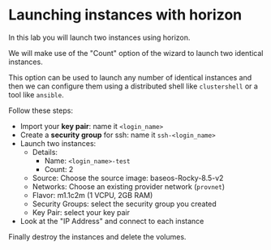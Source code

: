 # Launching instances with horizon
In this lab you will launch two instances using horizon.

We will make use of the "Count" option of the wizard to launch two identical instances.

This option can be used to launch any number of identical instances and then we can configure them using a distributed shell like `clustershell` or a tool like `ansible`.

Follow these steps:
- Import your **key pair**: name it `<login_name>`
- Create a **security group** for ssh: name it `ssh-<login_name>`
- Launch two instances:
  - Details:
    - Name: `<login_name>-test`
    - Count: 2
  - Source: Choose the source image: baseos-Rocky-8.5-v2
  - Networks: Choose an existing provider network (`provnet`)
  - Flavor: m1.1c2m (1 VCPU, 2GB RAM)
  - Security Groups: select the security group you created
  - Key Pair: select your key pair
- Look at the "IP Address" and connect to each instance

Finally destroy the instances and delete the volumes.
